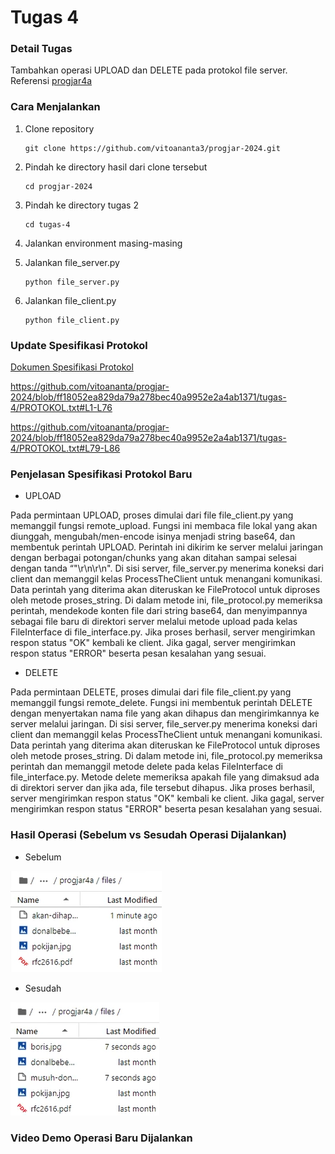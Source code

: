 # Tugas 4

### Detail Tugas

Tambahkan operasi UPLOAD dan DELETE pada protokol file server. Referensi [progjar4a](https://github.com/rm77/progjar/tree/master/progjar4a)

### Cara Menjalankan

1. Clone repository

   ```
   git clone https://github.com/vitoananta3/progjar-2024.git
   ```

2. Pindah ke directory hasil dari clone tersebut

   ```
   cd progjar-2024
   ```

3. Pindah ke directory tugas 2

   ```
   cd tugas-4
   ```

4. Jalankan environment masing-masing

5. Jalankan file_server.py

   ```
   python file_server.py
   ```

6. Jalankan file_client.py

   ```
   python file_client.py
   ```

### Update Spesifikasi Protokol

[Dokumen Spesifikasi Protokol](https://github.com/vitoananta/progjar-2024/blob/main/tugas-4/PROTOKOL.txt)

https://github.com/vitoananta/progjar-2024/blob/ff18052ea829da79a278bec40a9952e2a4ab1371/tugas-4/PROTOKOL.txt#L1-L76

https://github.com/vitoananta/progjar-2024/blob/ff18052ea829da79a278bec40a9952e2a4ab1371/tugas-4/PROTOKOL.txt#L79-L86


### Penjelasan Spesifikasi Protokol Baru

- UPLOAD

Pada permintaan UPLOAD, proses dimulai dari file file_client.py yang memanggil fungsi remote_upload. Fungsi ini membaca file lokal yang akan diunggah, mengubah/men-encode isinya menjadi string base64, dan membentuk perintah UPLOAD. Perintah ini dikirim ke server melalui jaringan dengan berbagai potongan/chunks yang akan ditahan sampai selesai dengan tanda “"\r\n\r\n". Di sisi server, file_server.py menerima koneksi dari client dan memanggil kelas ProcessTheClient untuk menangani komunikasi. Data perintah yang diterima akan diteruskan ke FileProtocol untuk diproses oleh metode proses_string. Di dalam metode ini, file_protocol.py memeriksa perintah, mendekode konten file dari string base64, dan menyimpannya sebagai file baru di direktori server melalui metode upload pada kelas FileInterface di file_interface.py. Jika proses berhasil, server mengirimkan respon status "OK" kembali ke client. Jika gagal, server mengirimkan respon status "ERROR" beserta pesan kesalahan yang sesuai.


- DELETE


Pada permintaan DELETE, proses dimulai dari file file_client.py yang memanggil fungsi remote_delete. Fungsi ini membentuk perintah DELETE dengan menyertakan nama file yang akan dihapus dan mengirimkannya ke server melalui jaringan. Di sisi server, file_server.py menerima koneksi dari client dan memanggil kelas ProcessTheClient untuk menangani komunikasi. Data perintah yang diterima akan diteruskan ke FileProtocol untuk diproses oleh metode proses_string. Di dalam metode ini, file_protocol.py memeriksa perintah dan memanggil metode delete pada kelas FileInterface di file_interface.py. Metode delete memeriksa apakah file yang dimaksud ada di direktori server dan jika ada, file tersebut dihapus. Jika proses berhasil, server mengirimkan respon status "OK" kembali ke client. Jika gagal, server mengirimkan respon status "ERROR" beserta pesan kesalahan yang sesuai.


### Hasil Operasi (Sebelum vs Sesudah Operasi Dijalankan)

- Sebelum

![](https://github.com/vitoananta/progjar-2024/blob/main/assets/tugas-4/sebelum-dijalankan-operasi-baru.png)

- Sesudah

![](https://github.com/vitoananta/progjar-2024/blob/main/assets/tugas-4/setelah-dijalankan-operasi-baru.png)


### Video Demo Operasi Baru Dijalankan


